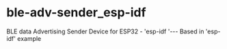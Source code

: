 # ble-adv-sender_esp-idf
BLE data Advertising Sender Device for ESP32 - 'esp-idf '--- Based in 'esp-idf' example
